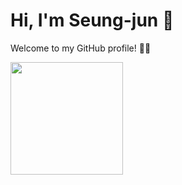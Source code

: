 # Hi, I'm Seung-jun 👋

Welcome to my GitHub profile! 👨‍💻

<img align="center" style="height:180px" src="https://github-readme-stats.vercel.app/api?username=utact&theme=radical" /></a>
